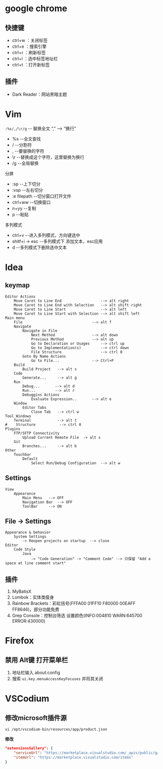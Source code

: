 
# google chrome

## 快捷键

- ctrl+w ：关闭标签
- ctrl+e ：搜索引擎
- ctrl+r ：刷新标签
- ctrl+l ：选中标签地址栏
- ctrl+t ：打开新标签

## 插件

- Dark Reader：网站黑暗主题

# Vim

`:%s/,/\r/g` -- 替换全文 “,” --> “换行” 
- %s  --全文查找
- /   --分割符
- ,   --要替换的字符
- \r  --替换成这个字符，这里替换为换行
- /g  --全局替换

分屏

- :sp  --上下切分
- :vsp  --左右切分
- :e filepath   --切分窗口打开文件
- ctrl+ww    --切换窗口
- n+yy    --复制
- p    --粘贴

多列模式 

- ctrl+v            --进入多列模式，方向键选中
- shitf+i -> esc    --多列模式下 添加文本，esc应用
- d                 --多列模式下删除选中文本

# Idea

## keymap

```
Editor Actions
    Move Caret to Line End                  --> alt right
    Move Caret to Line End with Selection   --> alt shift right
    Move Caret to Line Start                --> alt left
    Move Caret to Line Start with Selection --> alt shift left
Main menu
    File                                --> alt f
    Navigate
        Navigate in File
            Next Method                 --> alt down
            Previous Method             --> alt up
            Go to Declaration or Usages     --> ctrl up
            Go to Implementation(s)         --> ctrl down
            File Structure                  --> ctrl 0
        Goto By Name Actions
            Go to File...               --> Ctrl+P
    Build
        Build Project   --> alt s
    Code
        Generate...     --> alt g
    Run
        Debug...       --> alt d
        Run...         --> alt r
        Debuggins Actions
            Evaluate Expression..       --> alt e
    Window
        Editor Tabs
            Close Tab   --> ctrl w
Tool Windows
    Terminal            --> alt t
#    Structure           --> ctrl 0
Plugins
    FTP/SFTP Connectivity
        Upload Current Remote File  -> alt s
    Git
    	Branches...		--> alt b
Other
    Touchbar
        Default
            Select Run/Debug Configuration  --> alt w
```

## Settings

```
View
    Appearance
        Main Menu   --> OFF
        Navigation Bar  --> OFF
        ToolBar     --> ON

```

## File -> Settings

```
Appearance & behavior
    System Settings
        -> Reopen projects on startup  --> close
Editor
    Code Style
        Java
            -> "Code Generation" -> "Comment Code" --> 只保留 "Add a space at line comment start"
```

## 插件

1. MyBatisX
2. Lombok：实体类瘦身
3. Rainbow Brackets：彩虹括号(FFFA00  01FF10  F80000  00EAFF  FF8646)，部分功能免费
4. Grep Console：控制台筛选 设置颜色(INFO:004810  WARN:645700  ERROR:430000)


# Firefox

## 禁用 Alt键 打开菜单栏

1. 地址栏输入 about:config
2. 搜索 `ui.key.menuAccessKeyFocuses` 并将其关闭

# VSCodium

## 修改microsoft插件源

`vi /opt/vscodium-bin/resources/app/product.json`

**修改**

```json
"extensionsGallery": {
    "serviceUrl": "https://marketplace.visualstudio.com/_apis/public/gallery",
    "itemUrl": "https://marketplace.visualstudio.com/items"
}
```